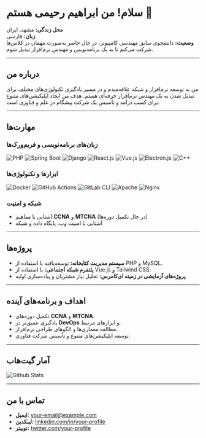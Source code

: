 
# سلام! من ابراهیم رحیمی هستم 👋

**محل زندگی:** مشهد، ایران  
**زبان:** فارسی  
**وضعیت:** دانشجوی سابق مهندسی کامپیوتر، در حال حاضر به‌صورت مهمان در کلاس‌ها شرکت می‌کنم تا به یک برنامه‌نویس و مهندس نرم‌افزار تبدیل شوم.

---

<!-- درباره من -->
## درباره من

من به توسعه نرم‌افزار و شبکه علاقه‌مندم و در مسیر یادگیری تکنولوژی‌های مختلف برای تبدیل شدن به یک مهندس نرم‌افزار حرفه‌ای هستم. هدف من ایجاد اپلیکیشن‌های متنوع برای کسب درآمد و تأسیس یک شرکت پیشگام در علم و فناوری است.

---

<!-- مهارت‌ها -->
## مهارت‌ها

### زبان‌های برنامه‌نویسی و فریم‌ورک‌ها

![PHP](https://img.shields.io/badge/PHP-777BB4?style=for-the-badge&logo=php&logoColor=white)
![Spring Boot](https://img.shields.io/badge/Spring%20Boot-6DB33F?style=for-the-badge&logo=spring&logoColor=white)
![Django](https://img.shields.io/badge/Django-092E20?style=for-the-badge&logo=django&logoColor=white)
![React.js](https://img.shields.io/badge/React.js-61DAFB?style=for-the-badge&logo=react&logoColor=white)
![Vue.js](https://img.shields.io/badge/Vue.js-4FC08D?style=for-the-badge&logo=vue.js&logoColor=white)
![Electron.js](https://img.shields.io/badge/Electron.js-47848F?style=for-the-badge&logo=electron&logoColor=white)
![C++](https://img.shields.io/badge/C++-00599C?style=for-the-badge&logo=c%2B%2B&logoColor=white)

### ابزارها و تکنولوژی‌ها

![Docker](https://img.shields.io/badge/Docker-2496ED?style=for-the-badge&logo=docker&logoColor=white)
![GitHub Actions](https://img.shields.io/badge/GitHub%20Actions-2088FF?style=for-the-badge&logo=github-actions&logoColor=white)
![GitLab CLI](https://img.shields.io/badge/GitLab%20CLI-FC6D26?style=for-the-badge&logo=gitlab&logoColor=white)
![Apache](https://img.shields.io/badge/Apache-D22128?style=for-the-badge&logo=apache&logoColor=white)
![Nginx](https://img.shields.io/badge/Nginx-009639?style=for-the-badge&logo=nginx&logoColor=white)

### شبکه و امنیت

- آشنایی با مفاهیم **CCNA** و **MTCNA** (در حال تکمیل دوره‌ها)
- آشنایی با امنیت وب، پایگاه داده و شبکه

---

<!-- پروژه‌ها -->
## پروژه‌ها

- **سیستم مدیریت کتابخانه:** توسعه‌یافته با استفاده از PHP و MySQL.
- **پلتفرم شبکه اجتماعی:** با استفاده از Vue.js و Tailwind CSS.
- **پروژه‌های آزمایشی در زمینه ای‌کامرس:** تحلیل نیاز مشتریان و پیاده‌سازی اولیه.

---

<!-- اهداف و برنامه‌های آینده -->
## اهداف و برنامه‌های آینده

- تکمیل دوره‌های **CCNA** و **MTCNA**.
- یادگیری عمیق‌تر در **DevOps** و ابزارهای مرتبط.
- مطالعه معماری‌ها و الگوهای طراحی نرم‌افزار.
- توسعه اپلیکیشن‌های متنوع و تأسیس شرکت فناوری.

---

<!-- آمار گیت‌هاب -->
## آمار گیت‌هاب

![Github Stats](https://github-readme-stats.vercel.app/api?username=your-github-username&show_icons=true&theme=radical)

---

<!-- تماس با من -->
## تماس با من

- **ایمیل:** your-email@example.com
- **لینکدین:** [linkedin.com/in/your-profile](https://linkedin.com/in/your-profile)
- **توییتر:** [twitter.com/your-profile](https://twitter.com/your-profile)
